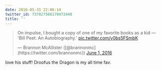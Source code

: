 ```yaml
---
date: 2016-05-31 22:06:14
twitter_id: 737827566170472448
title: ''
---
```


<blockquote class="twitter-tweet"><p lang="en" dir="ltr">On impulse, I bought a copy of one of my favorite books as a kid — &#39;Bill Peet: An Autobiography.&#39; <a href="https://t.co/v0bs5FSmbK">pic.twitter.com/v0bs5FSmbK</a></p>&mdash; Brannon McAllister ([@brannonmc](https://twitter.com/brannonmc)) <a href="https://twitter.com/brannonmc/status/737813253036900352?ref_src=twsrc%5Etfw">June 1, 2016</a></blockquote>
<script async src="https://platform.twitter.com/widgets.js" charset="utf-8"></script>

love his stuff! Droofus the Dragon is my all time fav.
